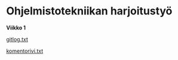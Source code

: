 # Ohjelmistotekniikan harjoitustyö
**Viikko 1**

[gitlog.txt](https://github.com/hveikka/ot-harjoitustyo/blob/master/laskarit/viikko1/gitlog.txt)


[komentorivi.txt](https://github.com/hveikka/ot-harjoitustyo/blob/master/laskarit/viikko1/komentorivi.txt)
